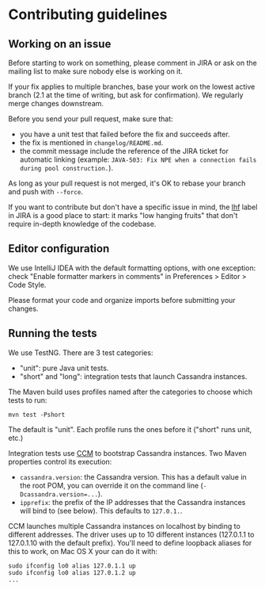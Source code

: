 # Contributing guidelines

## Working on an issue

Before starting to work on something, please comment in JIRA or ask on the mailing list
to make sure nobody else is working on it.

If your fix applies to multiple branches, base your work on the lowest active branch
(2.1 at the time of writing, but ask for confirmation). We regularly merge changes downstream.

Before you send your pull request, make sure that:

- you have a unit test that failed before the fix and succeeds after.
- the fix is mentioned in `changelog/README.md`.
- the commit message include the reference of the JIRA ticket for automatic linking
  (example: `JAVA-503: Fix NPE when a connection fails during pool construction.`).

As long as your pull request is not merged, it's OK to rebase your branch and push with
`--force`.

If you want to contribute but don't have a specific issue in mind, the [lhf](https://datastax-oss.atlassian.net/secure/IssueNavigator.jspa?reset=true&mode=hide&jqlQuery=project%20%3D%20JAVA%20AND%20status%20in%20(Open%2C%20Reopened)%20AND%20labels%20%3D%20lhf)
label in JIRA is a good place to start: it marks "low hanging fruits" that don't require
in-depth knowledge of the codebase.

## Editor configuration

We use IntelliJ IDEA with the default formatting options, with one exception: check
"Enable formatter markers in comments" in Preferences > Editor > Code Style.

Please format your code and organize imports before submitting your changes.

## Running the tests

We use TestNG. There are 3 test categories:

- "unit": pure Java unit tests.
- "short" and "long": integration tests that launch Cassandra instances.

The Maven build uses profiles named after the categories to choose which tests to run:

```
mvn test -Pshort
```

The default is "unit". Each profile runs the ones before it ("short" runs unit, etc.)

Integration tests use [CCM](https://github.com/pcmanus/ccm) to bootstrap Cassandra instances.
Two Maven properties control its execution:

- `cassandra.version`: the Cassandra version. This has a default value in the root POM,
  you can override it on the command line (`-Dcassandra.version=...`).
- `ipprefix`: the prefix of the IP addresses that the Cassandra instances will bind to (see
  below). This defaults to `127.0.1.`.


CCM launches multiple Cassandra instances on localhost by binding to different addresses. The
driver uses up to 10 different instances (127.0.1.1 to 127.0.1.10 with the default prefix).
You'll need to define loopback aliases for this to work, on Mac OS X your can do it with:

```
sudo ifconfig lo0 alias 127.0.1.1 up
sudo ifconfig lo0 alias 127.0.1.2 up
...
```

